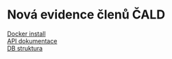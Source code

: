 # Nová evidence členů ČALD  
[Docker install](docker/README.md)  
[API dokumentace](api.md)  
[DB struktura](data/db.png)  
